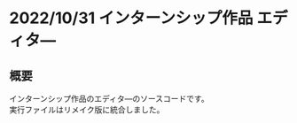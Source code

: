 # 2022/10/31 インターンシップ作品 エディタ―<br>

## 概要<br>
インターンシップ作品のエディタ―のソースコードです。<br>
実行ファイルはリメイク版に統合しました。<br>
